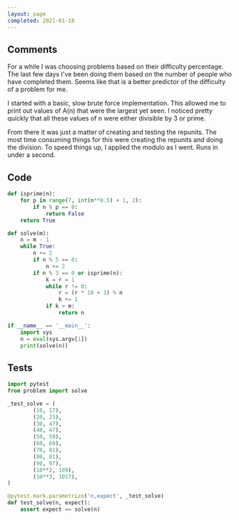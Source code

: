 ```yaml
---
layout: page
completed: 2021-01-18
---
```


## Comments

For a while I was choosing problems based on their difficulty percentage.  The
last few days I've been doing them based on the number of people who have
completed them.  Seems like that is a better predictor of the difficulty of a
problem for me.

I started with a basic, slow brute force implementation.  This allowed me to
print out values of A(n) that were the largest yet seen.  I noticed pretty
quickly that all these values of n were either divisible by 3 or prime.

From there it was just a matter of creating and testing the repunits.  The most
time consuming things for this were creating the repunits and doing the
division.  To speed things up, I applied the modulo as I went.  Runs in under a
second.

## Code

```python
def isprime(n):
    for p in range(7, int(n**0.5) + 1, 2):
        if n % p == 0:
            return False
    return True

def solve(m):
    n = m - 1
    while True:
        n += 2
        if n % 5 == 0:
            n += 2
        if n % 3 == 0 or isprime(n):
            k = r = 1
            while r != 0:
                r = (r * 10 + 1) % n
                k += 1
            if k > m:
                return n

if __name__ == '__main__':
    import sys
    n = eval(sys.argv[1])
    print(solve(n))
```

## Tests

```python
import pytest
from problem import solve

_test_solve = (
        (10, 17),
        (20, 23),
        (30, 47),
        (40, 47),
        (50, 59),
        (60, 69),
        (70, 81),
        (80, 81),
        (90, 97),
        (10**2, 109),
        (10**3, 1017),
)

@pytest.mark.parametrize('n,expect', _test_solve)
def test_solve(n, expect):
    assert expect == solve(n)
```
